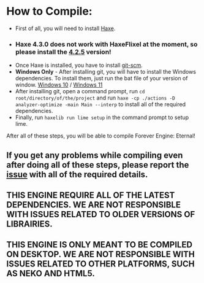 # How to Compile:

- First of all, you will need to install [Haxe](https://haxe.org/download/).
- ### **Haxe 4.3.0 does not work with HaxeFlixel at the moment, so please install the [4.2.5](https://haxe.org/download/version/4.2.5/) version!**
- Once Haxe is installed, you have to install [git-scm](https://git-scm.com/downloads/).
- **Windows Only** - After installing git, you will have to install the Windows dependencies. To install them, just run the bat file of your version of window. [Windows 10](vsc-deps/setup-W10.bat) / [Windows 11](vsc-deps/setup-W11.bat)
- After installing git, open a command prompt, run `cd root/directory/of/the/project` and run `haxe -cp ./actions -D analyzer-optimize -main Main --interp` to install all of the required dependencies.
- Finally, run `haxelib run lime setup` in the command prompt to setup lime.

After all of these steps, you will be able to compile Forever Engine: Eternal!
## If you get any problems while compiling even after doing all of these steps, please report the [issue](https://github.com/Forever-Engine-Eternal/Forever-Engine-Eternal/issues) with all of the required details.
## THIS ENGINE REQUIRE ALL OF THE LATEST DEPENDENCIES. WE ARE NOT RESPONSIBLE WITH ISSUES RELATED TO OLDER VERSIONS OF LIBRAIRIES.
## THIS ENGINE IS ONLY MEANT TO BE COMPILED ON DESKTOP. WE ARE NOT RESPONSIBLE WITH ISSUES RELATED TO OTHER PLATFORMS, SUCH AS NEKO AND HTML5.